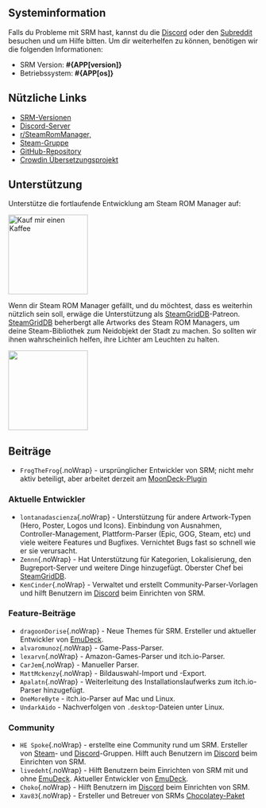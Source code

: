 ## Systeminformation

Falls du Probleme mit SRM hast, kannst du die [Discord](https://discord.gg/bnSVJrz) oder den [Subreddit](https://www.reddit.com/r/SteamRomManager/) besuchen und um Hilfe bitten. Um dir weiterhelfen zu können, benötigen wir die folgenden Informationen:

* SRM Version: **#{APP[version]}**
* Betriebssystem: **#{APP[os]}**

## Nützliche Links

* [SRM-Versionen](https://github.com/SteamGridDB/steam-rom-manager/releases)
* [Discord-Server](https://discord.gg/bnSVJrz)
* [r/SteamRomManager,](https://www.reddit.com/r/SteamRomManager/)
* [Steam-Gruppe](https://steamcommunity.com/groups/steamrommanager)
* [GitHub-Repository](https://github.com/SteamGridDB/steam-rom-manager)
* [Crowdin Übersetzungsprojekt](https://crowdin.com/project/steam-rom-manager)

## Unterstützung

Unterstütze die fortlaufende Entwicklung am Steam ROM Manager auf:

<a href="https://www.buymeacoffee.com/cbartondock">
  <img src="https://raw.githubusercontent.com/SteamGridDB/steam-rom-manager/master/src/assets/images/buy-me-a-coffee.png" alt="Kauf mir einen Kaffee" width="160">
</a>

Wenn dir Steam ROM Manager gefällt, und du möchtest, dass es weiterhin nützlich sein soll, erwäge die Unterstützung als [SteamGridDB](https://www.steamgriddb.com/)-Patreon. [SteamGridDB](https://www.steamgriddb.com/) beherbergt alle Artworks des Steam ROM Managers, um deine Steam-Bibliothek zum Neidobjekt der Stadt zu machen. So sollten wir ihnen wahrscheinlich helfen, ihre Lichter am Leuchten zu halten.

<a href="https://www.patreon.com/steamgriddb">
    <img src="https://c5.patreon.com/external/logo/become_a_patron_button@2x.png" width="160">
</a>

## Beiträge
* `FrogTheFrog`{.noWrap} - ursprünglicher Entwickler von SRM; nicht mehr aktiv beteiligt, aber arbeitet derzeit am [MoonDeck-Plugin](https://github.com/FrogTheFrog/moondeck)

### Aktuelle Entwickler
* `lontanadascienza`{.noWrap} - Unterstützung für andere Artwork-Typen (Hero, Poster, Logos und Icons). Einbindung von Ausnahmen, Controller-Management, Plattform-Parser (Epic, GOG, Steam, etc) und viele weitere Features und Bugfixes. Vernichtet Bugs fast so schnell wie er sie verursacht.
* `Zennn`{.noWrap} - Hat Unterstützung für Kategorien, Lokalisierung, den Bugreport-Server und weitere Dinge hinzugefügt. Oberster Chef bei [SteamGridDB](https://www.steamgriddb.com/).
* `KenCinder`{.noWrap} - Verwaltet und erstellt Community-Parser-Vorlagen und hilft Benutzern im [Discord](https://discord.gg/bnSVJrz) beim Einrichten von SRM.

### Feature-Beiträge
* `dragoonDorise`{.noWrap} - Neue Themes für SRM. Ersteller und aktueller Entwickler von [EmuDeck](https://www.emudeck.com/).
* `alvaromunoz`{.noWrap} - Game-Pass-Parser.
* `lexarvn`{.noWrap} - Amazon-Games-Parser und itch.io-Parser.
* `CarJem`{.noWrap} - Manueller Parser.
* `MattMckenzy`{.noWrap} - Bildauswahl-Import und -Export.
* `Apalatn`{.noWrap} - Weiterleitung des Installationslaufwerks zum itch.io-Parser hinzugefügt.
* `OneMoreByte` - itch.io-Parser auf Mac und Linux.
* `UndarkAido` - Nachverfolgen von `.desktop`-Dateien unter Linux.

### Community
* `HE Spoke`{.noWrap} - erstellte eine Community rund um SRM. Ersteller von [Steam](https://steamcommunity.com/groups/steamrommanager)- und [Discord](https://discord.gg/bnSVJrz)-Gruppen. Hilft auch Benutzern im [Discord](https://discord.gg/bnSVJrz) beim Einrichten von SRM.
* `livedeht`{.noWrap} - Hilft Benutzern beim Einrichten von SRM mit und ohne [EmuDeck](https://www.emudeck.com/). Aktueller Entwickler von [EmuDeck](https://www.emudeck.com/).
* `Choko`{.noWrap} - Hilft Benutzern im [Discord](https://discord.gg/bnSVJrz) beim Einrichten von SRM.
* `Xav83`{.noWrap} - Ersteller und Betreuer von SRMs [Chocolatey-Paket](https://community.chocolatey.org/packages/steam-rom-manager)
